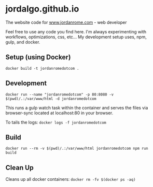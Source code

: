 jordalgo.github.io
==================

The website code for www.jordanrome.com - web developer

Feel free to use any code you find here. I'm always experimenting with workflows, optimizations, css, etc... My development setup uses, npm, gulp, and docker.

## Setup (using Docker)

`docker build -t jordanromedotcom .`

## Development

`docker run --name "jordanromedotcom" -p 80:8080 -v $(pwd)/.:/var/www/html -d jordanromedotcom`

This runs a gulp watch task within the container and serves the files via browser-sync located at localhost:80 in your browser.

To tails the logs: `docker logs -f jordanromedotcom`

## Build

`docker run --rm -v $(pwd)/.:/var/www/html jordanromedotcom npm run build`

## Clean Up

Cleans up all docker containers: `docker rm -fv $(docker ps -aq)`
